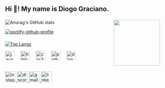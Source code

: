 <h2 align="left">Hi 👋! My name is Diogo Graciano.</h2>

###

<img align="right" height="150" src="https://i.giphy.com/media/v1.Y2lkPTc5MGI3NjExZXcwdnd3cGdzOWNjM3BzYW15dmRkOWhtZjJiZnNqNXR3aG01dXRmMSZlcD12MV9pbnRlcm5hbF9naWZfYnlfaWQmY3Q9Zw/oGBswwsBKsUmqsa9Iq/giphy.gif"  />

###


![Anurag's GitHub stats](https://github-readme-stats.vercel.app/api?username=graciiano&count_private=true&theme=dark&show_icons=true)



[![spotify-github-profile](https://spotify-github-profile.kittinanx.com/api/view?uid=kegtwlpr6dl1fhn7ob8ulkl28&cover_image=true&theme=novatorem&show_offline=false&background_color=121212&interchange=false&bar_color=53b14f&bar_color_cover=false)](https://spotify-github-profile.kittinanx.com/api/view?uid=kegtwlpr6dl1fhn7ob8ulkl28&redirect=true)
###

[![Top Langs](https://github-readme-stats.vercel.app/api/top-langs/?username=graciiano&layout=compact&count_private=true&theme=radical)](https://github.com/graciiano/Graciiano)




<div align="left">
  <img src="https://cdn.jsdelivr.net/gh/devicons/devicon/icons/javascript/javascript-original.svg" height="30" alt="javascript logo"  />
  <img width="12" />
  <img src="https://cdn.jsdelivr.net/gh/devicons/devicon/icons/html5/html5-original.svg" height="30" alt="html5 logo"  />
  <img width="12" />
  <img src="https://cdn.jsdelivr.net/gh/devicons/devicon/icons/css3/css3-original.svg" height="30" alt="css3 logo"  />
  <img width="12" />
  <img src="https://cdn.jsdelivr.net/gh/devicons/devicon/icons/python/python-original.svg" height="30" alt="python logo"  />
  <img width="12" />
  <img src="https://cdn.jsdelivr.net/gh/devicons/devicon/icons/django/django-plain.svg" height="30" alt="django logo"  />
</div>
<br></br>
<div align="left">
  <a href="https://www.instagram.com/graciaano_/" target="_blank">
    <img src="https://img.shields.io/static/v1?message=Instagram&logo=instagram&label=&color=E4405F&logoColor=white&labelColor=&style=for-the-badge" height="35" alt="instagram logo"  />
  </a>
  <a href="https://discord.com/users/k4shh." target="_blank">
    <img src="https://img.shields.io/static/v1?message=Discord&logo=discord&label=&color=7289DA&logoColor=white&labelColor=&style=for-the-badge" height="35" alt="discord logo"  />
  </a>
  <a href="diogodev00@gmail.com" target="_blank">
    <img src="https://img.shields.io/static/v1?message=Gmail&logo=gmail&label=&color=D14836&logoColor=white&labelColor=&style=for-the-badge" height="35" alt="gmail logo"  />
  </a>
  <a href="https://www.linkedin.com/in/graciiano/" target="_blank">
    <img src="https://img.shields.io/static/v1?message=LinkedIn&logo=linkedin&label=&color=0077B5&logoColor=white&labelColor=&style=for-the-badge" height="35" alt="linkedin logo"  />
  </a>
</div>

###
